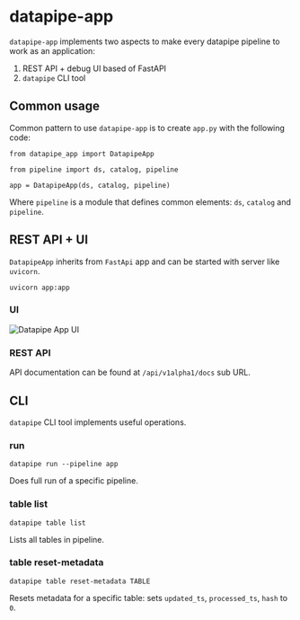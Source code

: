 # datapipe-app

`datapipe-app` implements two aspects to make every datapipe pipeline to work as
an application:

1. REST API + debug UI based of FastAPI
1. `datapipe` CLI tool

## Common usage

Common pattern to use `datapipe-app` is to create `app.py` with the following code:

```
from datapipe_app import DatapipeApp

from pipeline import ds, catalog, pipeline

app = DatapipeApp(ds, catalog, pipeline)
```

Where `pipeline` is a module that defines common elements: `ds`, `catalog` and
`pipeline`.

## REST API + UI

`DatapipeApp` inherits from `FastApi` app and can be started with server like
`uvicorn`.

```
uvicorn app:app
```

### UI

![Datapipe App UI](docs/datapipe-example-app.png)

### REST API

API documentation can be found at `/api/v1alpha1/docs` sub URL.

## CLI

`datapipe` CLI tool implements useful operations.

### run

`datapipe run --pipeline app`

Does full run of a specific pipeline.

### table list

`datapipe table list`

Lists all tables in pipeline.

### table reset-metadata

`datapipe table reset-metadata TABLE`

Resets metadata for a specific table: sets `updated_ts`, `processed_ts`, `hash`
to `0`.
